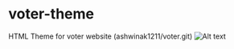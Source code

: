 # voter-theme
HTML Theme for voter website (ashwinak1211/voter.git)
![Alt text](login_page.jpg?raw=true "Title")
